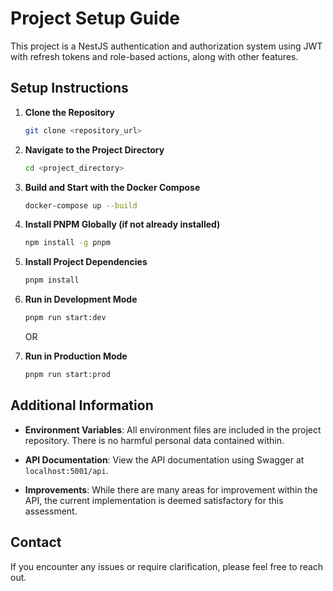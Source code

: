 # Project Setup Guide

This project is a NestJS authentication and authorization system using JWT with refresh tokens and role-based actions, along with other features.

## Setup Instructions

1. **Clone the Repository**

    ```bash
    git clone <repository_url>
    ```

2. **Navigate to the Project Directory**

    ```bash
    cd <project_directory>
    ```

3. **Build and Start with the Docker Compose**

    ```bash
    docker-compose up --build
    ```

4. **Install PNPM Globally (if not already installed)**

    ```bash
    npm install -g pnpm
    ```

5. **Install Project Dependencies**

    ```bash
    pnpm install
    ```

6. **Run in Development Mode**

    ```bash
    pnpm run start:dev
    ```

    OR

7. **Run in Production Mode**

    ```bash
    pnpm run start:prod
    ```

## Additional Information

- **Environment Variables**: All environment files are included in the project repository. There is no harmful personal data contained within.

- **API Documentation**: View the API documentation using Swagger at `localhost:5001/api`.

- **Improvements**: While there are many areas for improvement within the API, the current implementation is deemed satisfactory for this assessment.

## Contact

If you encounter any issues or require clarification, please feel free to reach out.
